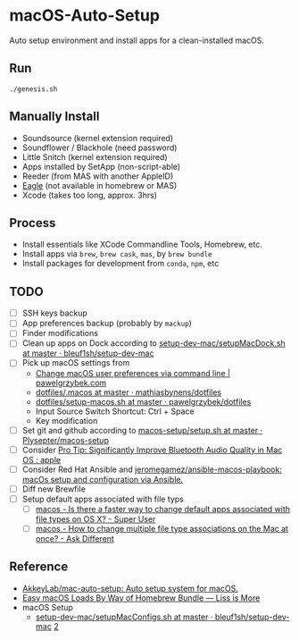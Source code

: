 # macOS-Auto-Setup

Auto setup environment and install apps for a clean-installed macOS.

## Run

``` shell
./genesis.sh
```

## Manually Install

- Soundsource (kernel extension required)
- Soundflower / Blackhole (need password)
- Little Snitch (kernel extension required)
- Apps installed by SetApp (non-script-able)
- Reeder (from MAS with another AppleID)
- [Eagle](https://eagle.cool) (not available in homebrew or MAS)
- Xcode (takes too long, approx. 3hrs)

## Process

- Install essentials like XCode Commandline Tools, Homebrew, etc.
- Install apps via `brew`, `brew cask`, `mas`, by `brew bundle`
- Install packages for development from `conda`, `npm`, etc

## TODO

- [ ] SSH keys backup
- [ ] App preferences backup (probably by `mackup`)
- [ ] Finder modifications
- [ ] Clean up apps on Dock according to [setup-dev-mac/setupMacDock.sh at master · bleuf1sh/setup-dev-mac](https://github.com/bleuf1sh/setup-dev-mac/blob/master/setupMacDock.sh)
- [ ] Pick up macOS settings from 
  - [Change macOS user preferences via command line | pawelgrzybek.com](https://pawelgrzybek.com/change-macos-user-preferences-via-command-line/)
  - [dotfiles/.macos at master · mathiasbynens/dotfiles](https://github.com/mathiasbynens/dotfiles/blob/master/.macos)
  - [dotfiles/setup-macos.sh at master · pawelgrzybek/dotfiles](https://github.com/pawelgrzybek/dotfiles/blob/master/setup-macos.sh)
  - Input Source Switch Shortcut: Ctrl + Space
  - Key modification
- [ ] Set git and github according to [macos-setup/setup.sh at master · Plysepter/macos-setup](https://github.com/Plysepter/macos-setup/blob/be7afda5edda9946ef1eca6b725eea7496d23fbf/setup.sh#L145)
- [ ] Consider [Pro Tip: Significantly Improve Bluetooth Audio Quality in Mac OS : apple](https://www.reddit.com/r/apple/comments/5rfdj6/pro_tip_significantly_improve_bluetooth_audio/)
- [ ] Consider Red Hat Ansible and [jeromegamez/ansible-macos-playbook: macOs setup and configuration via Ansible.](https://github.com/jeromegamez/ansible-macos-playbook)
- [ ] Diff new Brewfile
- [ ] Setup default apps associated with file typs
  - [ ] [macos - Is there a faster way to change default apps associated with file types on OS X? - Super User](https://superuser.com/questions/305498/is-there-a-faster-way-to-change-default-apps-associated-with-file-types-on-os-x)
  - [ ] [macos - How to change multiple file type associations on the Mac at once? - Ask Different](https://apple.stackexchange.com/questions/322244/how-to-change-multiple-file-type-associations-on-the-mac-at-once)
## Reference
- [AkkeyLab/mac-auto-setup: Auto setup system for macOS.](https://github.com/AkkeyLab/mac-auto-setup)
- [Easy macOS Loads By Way of Homebrew Bundle — Liss is More](https://www.caseyliss.com/2019/10/8/brew-bundle)
- macOS Setup
	- [setup-dev-mac/setupMacConfigs.sh at master · bleuf1sh/setup-dev-mac](https://github.com/bleuf1sh/setup-dev-mac/blob/master/setupMacConfigs.sh) [2](https://github.com/Plysepter/macos-setup/blob/be7afda5edda9946ef1eca6b725eea7496d23fbf/setup.sh#L339)